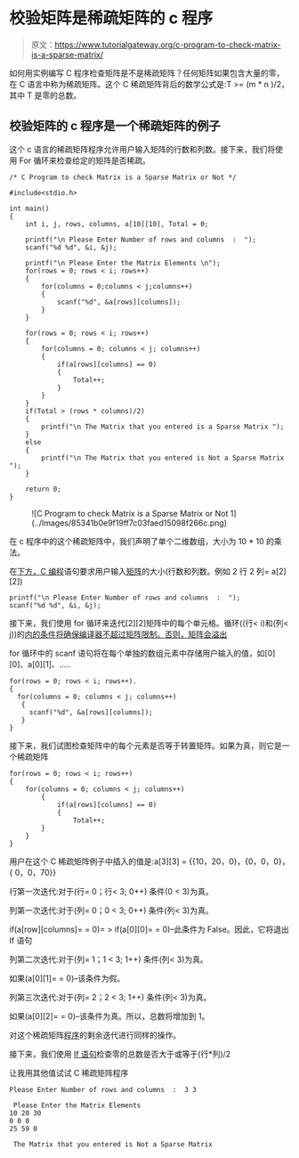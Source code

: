 # 校验矩阵是稀疏矩阵的 c 程序

> 原文：<https://www.tutorialgateway.org/c-program-to-check-matrix-is-a-sparse-matrix/>

如何用实例编写 C 程序检查矩阵是不是稀疏矩阵？任何矩阵如果包含大量的零，在 C 语言中称为稀疏矩阵。这个 C 稀疏矩阵背后的数学公式是:T >= (m * n )/2，其中 T 是零的总数。

## 校验矩阵的 c 程序是一个稀疏矩阵的例子

这个 c 语言的稀疏矩阵程序允许用户输入矩阵的行数和列数。接下来，我们将使用 For 循环来检查给定的矩阵是否稀疏。

```
/* C Program to check Matrix is a Sparse Matrix or Not */

#include<stdio.h>

int main()
{
 	int i, j, rows, columns, a[10][10], Total = 0;

 	printf("\n Please Enter Number of rows and columns  :  ");
 	scanf("%d %d", &i, &j);

 	printf("\n Please Enter the Matrix Elements \n");
 	for(rows = 0; rows < i; rows++)
  	{
   		for(columns = 0;columns < j;columns++)
    	{
      		scanf("%d", &a[rows][columns]);
    	}
  	}

 	for(rows = 0; rows < i; rows++)
  	{
   		for(columns = 0; columns < j; columns++)
    	{
    		if(a[rows][columns] == 0)
    		{
    			Total++;    		
			}
   	 	}
  	}
  	if(Total > (rows * columns)/2)
  	{
  		printf("\n The Matrix that you entered is a Sparse Matrix ");
	}
	else
	{
		printf("\n The Matrix that you entered is Not a Sparse Matrix ");
	}

 	return 0;
}
```

<figure class="wp-block-image">![C Program to check Matrix is a Sparse Matrix or Not 1](../Images/85341b0e9f19ff7c03faed15098f266c.png)</figure>

在 c 程序中的这个稀疏矩阵中，我们声明了单个二维数组，大小为 10 * 10 的乘法。

在[下方，C 编程](https://www.tutorialgateway.org/c-programming/)语句要求用户输入[矩阵](https://www.tutorialgateway.org/two-dimensional-array-in-c/)的大小(行数和列数。例如 2 行 2 列= a[2][2])

```
printf("\n Please Enter Number of rows and columns  :  ");
scanf("%d %d", &i, &j);
```

接下来，我们使用 for 循环来迭代[2][2]矩阵中的每个单元格。循环((行< i)和(列< j))的[内的条件将确保编译器不超过矩阵限制。否则，矩阵会溢出](https://www.tutorialgateway.org/for-loop-in-c-programming/)

for 循环中的 scanf 语句将在每个单独的数组元素中存储用户输入的值，如[0][0]、a[0][1]、…..

```
for(rows = 0; rows < i; rows++).
{
  for(columns = 0; columns < j; columns++)
   {
     scanf("%d", &a[rows][columns]);
   }
}
```

接下来，我们试图检查矩阵中的每个元素是否等于转置矩阵。如果为真，则它是一个稀疏矩阵

```
for(rows = 0; rows < i; rows++)
{
	for(columns = 0; columns < j; columns++)
    	{
    		if(a[rows][columns] == 0)
    		{
    			Total++;    		
		}
 	}
}
```

用户在这个 C 稀疏矩阵例子中插入的值是:a[3][3] = {{10，20，0}，{0，0，0}，{ 0，0，70}}

行第一次迭代:对于(行= 0；行< 3; 0++)
条件(0 < 3)为真。

列第一次迭代:对于(列= 0；0 < 3; 0++)
条件(列< 3)为真。

if(a[row][columns]= = 0)= > if(a[0][0]= = 0)–此条件为 False。因此，它将退出 If 语句

列第二次迭代:对于(列= 1；1 < 3; 1++)
条件(列< 3)为真。

如果(a[0][1]= = 0)–该条件为假。

列第三次迭代:对于(列= 2；2 < 3; 1++)
条件(列< 3)为真。

如果(a[0][2]= = 0)–该条件为真。所以，总数将增加到 1。

对这个稀疏矩阵[程序](https://www.tutorialgateway.org/c-programming-examples/)的剩余迭代进行同样的操作。

接下来，我们使用 [If 语句](https://www.tutorialgateway.org/if-statement-in-c/)检查零的总数是否大于或等于(行*列)/2

让我用其他值试试 C 稀疏矩阵程序

```
Please Enter Number of rows and columns  :  3 3

 Please Enter the Matrix Elements 
10 20 30
0 0 0
25 59 0

 The Matrix that you entered is Not a Sparse Matrix
```